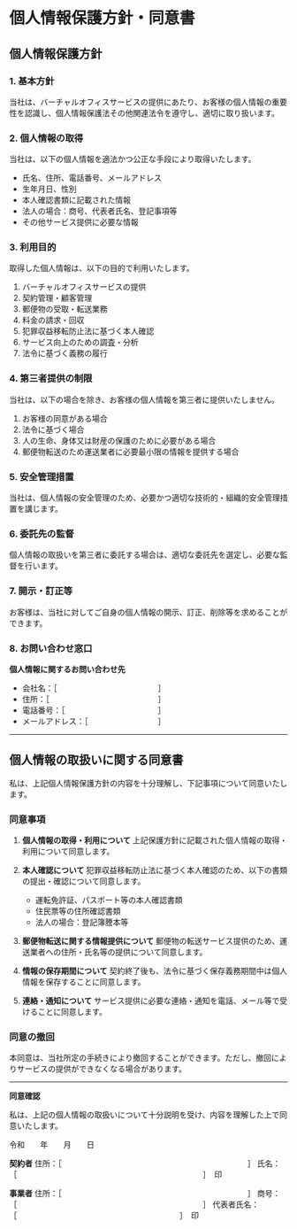 # 個人情報保護方針・同意書

## 個人情報保護方針

### 1. 基本方針
当社は、バーチャルオフィスサービスの提供にあたり、お客様の個人情報の重要性を認識し、個人情報保護法その他関連法令を遵守し、適切に取り扱います。

### 2. 個人情報の取得
当社は、以下の個人情報を適法かつ公正な手段により取得いたします。
- 氏名、住所、電話番号、メールアドレス
- 生年月日、性別
- 本人確認書類に記載された情報
- 法人の場合：商号、代表者氏名、登記事項等
- その他サービス提供に必要な情報

### 3. 利用目的
取得した個人情報は、以下の目的で利用いたします。
1. バーチャルオフィスサービスの提供
2. 契約管理・顧客管理
3. 郵便物の受取・転送業務
4. 料金の請求・回収
5. 犯罪収益移転防止法に基づく本人確認
6. サービス向上のための調査・分析
7. 法令に基づく義務の履行

### 4. 第三者提供の制限
当社は、以下の場合を除き、お客様の個人情報を第三者に提供いたしません。
1. お客様の同意がある場合
2. 法令に基づく場合
3. 人の生命、身体又は財産の保護のために必要がある場合
4. 郵便物転送のため運送業者に必要最小限の情報を提供する場合

### 5. 安全管理措置
当社は、個人情報の安全管理のため、必要かつ適切な技術的・組織的安全管理措置を講じます。

### 6. 委託先の監督
個人情報の取扱いを第三者に委託する場合は、適切な委託先を選定し、必要な監督を行います。

### 7. 開示・訂正等
お客様は、当社に対してご自身の個人情報の開示、訂正、削除等を求めることができます。

### 8. お問い合わせ窓口
**個人情報に関するお問い合わせ先**
- 会社名：［　　　　　　　　　　　　　］
- 住所：［　　　　　　　　　　　　　　］
- 電話番号：［　　　　　　　　　　　　］
- メールアドレス：［　　　　　　　　　］

---

## 個人情報の取扱いに関する同意書

私は、上記個人情報保護方針の内容を十分理解し、下記事項について同意いたします。

### 同意事項

1. **個人情報の取得・利用について**
   上記保護方針に記載された個人情報の取得・利用について同意します。

2. **本人確認について**
   犯罪収益移転防止法に基づく本人確認のため、以下の書類の提出・確認について同意します。
   - 運転免許証、パスポート等の本人確認書類
   - 住民票等の住所確認書類
   - 法人の場合：登記簿謄本等

3. **郵便物転送に関する情報提供について**
   郵便物の転送サービス提供のため、運送業者への住所・氏名等の提供について同意します。

4. **情報の保存期間について**
   契約終了後も、法令に基づく保存義務期間中は個人情報を保存することに同意します。

5. **連絡・通知について**
   サービス提供に必要な連絡・通知を電話、メール等で受けることに同意します。

### 同意の撤回
本同意は、当社所定の手続きにより撤回することができます。ただし、撤回によりサービスの提供ができなくなる場合があります。

---

**同意確認**

私は、上記の個人情報の取扱いについて十分説明を受け、内容を理解した上で同意いたします。

令和　　年　　月　　日

**契約者**
住所：［　　　　　　　　　　　　　　　　　　　　　　　　］
氏名：［　　　　　　　　　　　　　　　　　　　　　　　　］　印

**事業者**
住所：［　　　　　　　　　　　　　　　　　　　　　　　　］
商号：［　　　　　　　　　　　　　　　　　　　　　　　　］
代表者氏名：［　　　　　　　　　　　　　　　　　　　　　］　印